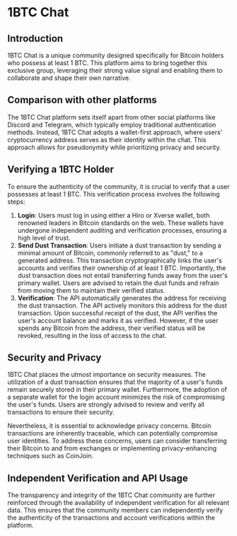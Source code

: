 # 1BTC Chat

## Introduction

1BTC Chat is a unique community designed specifically for Bitcoin holders who possess at least 1 BTC. This platform aims to bring together this exclusive group, leveraging their strong value signal and enabling them to collaborate and shape their own narrative.

## Comparison with other platforms

The 1BTC Chat platform sets itself apart from other social platforms like Discord and Telegram, which typically employ traditional authentication methods. Instead, 1BTC Chat adopts a wallet-first approach, where users' cryptocurrency address serves as their identity within the chat. This approach allows for pseudonymity while prioritizing privacy and security.

## Verifying a 1BTC Holder

To ensure the authenticity of the community, it is crucial to verify that a user possesses at least 1 BTC. This verification process involves the following steps:

1. **Login**: Users must log in using either a Hiro or Xverse wallet, both renowned leaders in Bitcoin standards on the web. These wallets have undergone independent auditing and verification processes, ensuring a high level of trust.
2. **Send Dust Transaction**: Users initiate a dust transaction by sending a minimal amount of Bitcoin, commonly referred to as "dust," to a generated address. This transaction cryptographically links the user's accounts and verifies their ownership of at least 1 BTC. Importantly, the dust transaction does not entail transferring funds away from the user's primary wallet. Users are advised to retain the dust funds and refrain from moving them to maintain their verified status.
3. **Verification**: The API automatically generates the address for receiving the dust transaction. The API actively monitors this address for the dust transaction. Upon successful receipt of the dust, the API verifies the user's account balance and marks it as verified. However, if the user spends any Bitcoin from the address, their verified status will be revoked, resulting in the loss of access to the chat.

## Security and Privacy

1BTC Chat places the utmost importance on security measures. The utilization of a dust transaction ensures that the majority of a user's funds remain securely stored in their primary wallet. Furthermore, the adoption of a separate wallet for the login account minimizes the risk of compromising the user's funds. Users are strongly advised to review and verify all transactions to ensure their security.

Nevertheless, it is essential to acknowledge privacy concerns. Bitcoin transactions are inherently traceable, which can potentially compromise user identities. To address these concerns, users can consider transferring their Bitcoin to and from exchanges or implementing privacy-enhancing techniques such as CoinJoin.

## Independent Verification and API Usage

The transparency and integrity of the 1BTC Chat community are further reinforced through the availability of independent verification for all relevant data. This ensures that the community members can independently verify the authenticity of the transactions and account verifications within the platform.
